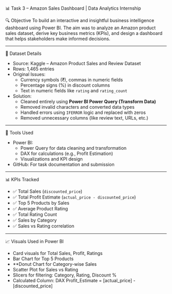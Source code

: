  📊 Task 3 – Amazon Sales Dashboard | Data Analytics Internship

 🔍 Objective
To build an interactive and insightful business intelligence dashboard using Power BI. The aim was to analyze an Amazon product sales dataset, derive key business metrics (KPIs), and design a dashboard that helps stakeholders make informed decisions.

---
 📁 Dataset Details
- Source: Kaggle – Amazon Product Sales and Review Dataset
- Rows: 1,465 entries
- Original Issues:
  - Currency symbols (₹), commas in numeric fields
  - Percentage signs (%) in discount columns
  - Text in numeric fields like `rating` and `rating_count`
- Solution:
  - Cleaned entirely using **Power BI Power Query (Transform Data)**
  - Removed invalid characters and converted data types
  - Handled errors using `IFERROR` logic and replaced with zeros
  - Removed unnecessary columns (like review text, URLs, etc.)

---

 🧰 Tools Used
- Power BI:  
  - Power Query for data cleaning and transformation  
  - DAX for calculations (e.g., Profit Estimation)  
  - Visualizations and KPI design
- GitHub: For task documentation and submission

---

📊 KPIs Tracked
- ✅ Total Sales (`discounted_price`)
- ✅ Total Profit Estimate (`actual_price - discounted_price`)
- ✅ Top 5 Products by Sales
- ✅ Average Product Rating
- ✅ Total Rating Count
- ✅ Sales by Category
- ✅ Sales vs Rating correlation

---

📈 Visuals Used in Power BI
- Card visuals for Total Sales, Profit, Ratings
- Bar Chart for Top 5 Products
- **Donut Chart for Category-wise Sales
- Scatter Plot for Sales vs Rating
- Slicers for filtering: Category, Rating, Discount %
- Calculated Column:
  DAX
  Profit_Estimate = [actual_price] - [discounted_price]
